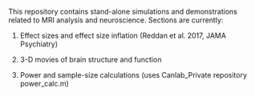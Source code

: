 This repository contains stand-alone simulations and demonstrations related to MRI analysis and neuroscience.  Sections are currently:

1. Effect sizes and effect size inflation (Reddan et al. 2017, JAMA Psychiatry)

2. 3-D movies of brain structure and function

3. Power and sample-size calculations (uses Canlab_Private repository power_calc.m)
